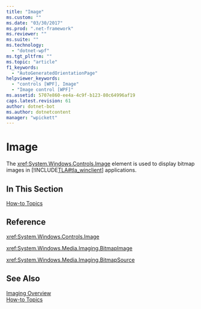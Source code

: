 ```yaml
---
title: "Image"
ms.custom: ""
ms.date: "03/30/2017"
ms.prod: ".net-framework"
ms.reviewer: ""
ms.suite: ""
ms.technology: 
  - "dotnet-wpf"
ms.tgt_pltfrm: ""
ms.topic: "article"
f1_keywords: 
  - "AutoGeneratedOrientationPage"
helpviewer_keywords: 
  - "controls [WPF], Image"
  - "Image control [WPF]"
ms.assetid: 5707e860-ee4a-4c9f-b123-80c64996af19
caps.latest.revision: 61
author: dotnet-bot
ms.author: dotnetcontent
manager: "wpickett"
---
```

# Image
The <xref:System.Windows.Controls.Image> element is used to display bitmap images in [!INCLUDE[TLA#tla_winclient](../../../../includes/tlasharptla-winclient-md.md)] applications.  
  
## In This Section  
 [How-to Topics](../../../../docs/framework/wpf/controls/image-how-to-topics.md)  
  
## Reference  
 <xref:System.Windows.Controls.Image>  
  
 <xref:System.Windows.Media.Imaging.BitmapImage>  
  
 <xref:System.Windows.Media.Imaging.BitmapSource>  
  
## See Also  
 [Imaging Overview](../../../../docs/framework/wpf/graphics-multimedia/imaging-overview.md)   
 [How-to Topics](../../../../docs/framework/wpf/graphics-multimedia/imaging-how-to-topics.md)
